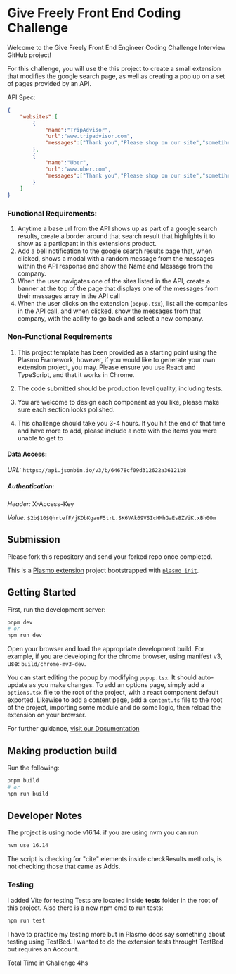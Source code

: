 # Give Freely Front End Coding Challenge

 Welcome to the Give Freely Front End Engineer Coding Challenge Interview GitHub project!

For this challenge, you will use the this project to create a small extension that modifies the google search page, as well as creating a pop up on a set of pages provided by an API.

API Spec:
```json
{
    "websites":[
        {
            "name":"TripAdvisor",
            "url":"www.tripadvisor.com",
            "messages":["Thank you","Please shop on our site","sometihng else"],
        },
        {
            "name":"Uber",
            "url":"www.uber.com",
            "messages":["Thank you","Please shop on our site","sometihng else"],
        }
    ]
}
```

### Functional Requirements:
1. Anytime a base url from the API shows up as part of a google search results, create a border around that search result that highlights it to show as a particpant in this extensions product.
2. Add a bell notification to the google search results page that, when clicked, shows a modal with a random message from the messages within the API response and show the Name and Message from the company.
3. When the user navigates one of the sites listed in the API, create a banner at the top of the page that displays one of the messages from their messages array in the API call
4. When the user clicks on the extension (`popup.tsx`), list all the companies in the API call, and when clicked, show the messages from that company, with the ability to go back and select a new company.


### Non-Functional Requirements
1. This project template has been provided as a starting point using the Plasmo Framework, however, if you would like to generate your own extension project, you may. Please ensure you use React and TypeScript, and that it works in Chrome.

2. The code submitted should be production level quality, including tests.

3. You are welcome to design each component as you like, please make sure each section looks polished. 

4. This challenge should take you 3-4 hours. If you hit the end of that time and have more to add, please include a note with the items you were unable to get to


#### Data Access:
*URL:* `https://api.jsonbin.io/v3/b/64678cf09d312622a36121b8`
##### Authentication:
*Header:* X-Access-Key

*Value:* `$2b$10$QhrtefF/jKDbKgauF5trL.SK6VAk69VSIcHMhGaEs8ZViK.xBh0Om`

## Submission
Please fork this repository and send your forked repo once completed.

This is a [Plasmo extension](https://docs.plasmo.com/) project bootstrapped with [`plasmo init`](https://www.npmjs.com/package/plasmo).

## Getting Started

First, run the development server:

```bash
pnpm dev
# or
npm run dev
```

Open your browser and load the appropriate development build. For example, if you are developing for the chrome browser, using manifest v3, use: `build/chrome-mv3-dev`.

You can start editing the popup by modifying `popup.tsx`. It should auto-update as you make changes. To add an options page, simply add a `options.tsx` file to the root of the project, with a react component default exported. Likewise to add a content page, add a `content.ts` file to the root of the project, importing some module and do some logic, then reload the extension on your browser.

For further guidance, [visit our Documentation](https://docs.plasmo.com/)

## Making production build

Run the following:

```bash
pnpm build
# or
npm run build
```

## Developer Notes

The project is using node v16.14.
if you are using nvm you can run
```bash
nvm use 16.14
``````

The script is checking for "cite" elements inside checkResults methods, is not checking those that came as Adds.

### Testing
I added Vite for testing
Tests are located inside __tests__ folder in the root of this project.
Also there is a new npm cmd to run tests:

```bash
npm run test
``````

I have to practice my testing more but in Plasmo docs say something about testing using TestBed. I wanted to do the extension tests throught TestBed but requires an Account.

Total Time in Challenge 4hs